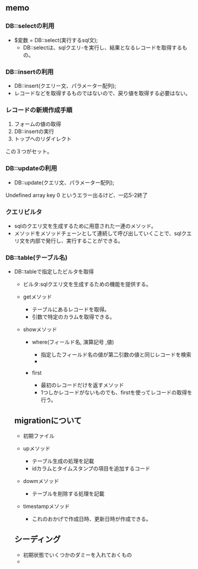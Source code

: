 ## memo 

### DB::selectの利用
- $変数 = DB::select(実行するsql文);
  - DB::selectは、sqlクエリ-を実行し、結果となるレコードを取得するもの。

### DB::insertの利用
- DB::insert(クエリー文、パラメーター配列);
- レコードなどを取得するものではないので、戻り値を取得する必要はない。
### レコードの新規作成手順
1. フォームの値の取得
2. DB::insertの実行
3. トップへのリダイレクト

この３つがセット。

### DB::updateの利用
- DB::update(クエリ文、パラメーター配列);

Undefined array key 0
というエラー出るけど、一応5-2終了

### クエリビルタ
- sqlのクエリ文を生成するために用意された一連のメソッド。
- メソッドをメソッドチェーンとして連続して呼び出していくことで、sqlクエリ文を内部で発行し、実行することができる。

### DB::table(テーブル名)
- DB::tableで指定したビルタを取得
  - ビルタ:sqlクエリ文を生成するための機能を提供する。

  - getメソッド
    - テーブルにあるレコードを取得。
    - 引数で特定のカラムを取得できる。

  - showメソッド
    - where(フィールド名, 演算記号 ,値)
      - 指定したフィールド名の値が第二引数の値と同じレコードを検索
      - 

    - first
      - 最初のレコードだけを返すメソッド
      - 1つしかレコードがないものでも、firstを使ってレコードの取得を行う。

  ## migrationについて
  - 初期ファイル


  - upメソッド
    - テーブル生成の処理を記載
    - idカラムとタイムスタンプの項目を追加するコード

  - dowmメソッド
    - テーブルを削除する処理を記載
    
  - timestampメソッド
    - これのおかげで作成日時、更新日時が作成できる。

  ## シーディング
  - 初期状態でいくつかのダミーを入れておくもの
  - 
